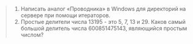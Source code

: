 > 1. Написать аналог «Проводника» в Windows для директорий на сервере при помощи итераторов.
> 2. Простые делители числа 13195 - это 5, 7, 13 и 29. Каков самый большой делитель числа 600851475143, являющийся простым числом?